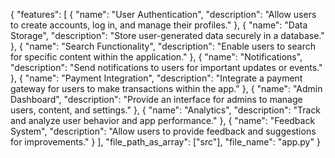 {
    "features": [
        {
            "name": "User Authentication",
            "description": "Allow users to create accounts, log in, and manage their profiles."
        },
        {
            "name": "Data Storage",
            "description": "Store user-generated data securely in a database."
        },
        {
            "name": "Search Functionality",
            "description": "Enable users to search for specific content within the application."
        },
        {
            "name": "Notifications",
            "description": "Send notifications to users for important updates or events."
        },
        {
            "name": "Payment Integration",
            "description": "Integrate a payment gateway for users to make transactions within the app."
        },
        {
            "name": "Admin Dashboard",
            "description": "Provide an interface for admins to manage users, content, and settings."
        },
        {
            "name": "Analytics",
            "description": "Track and analyze user behavior and app performance."
        },
        {
            "name": "Feedback System",
            "description": "Allow users to provide feedback and suggestions for improvements."
        }
    ],
    "file_path_as_array": ["src"],
    "file_name": "app.py"
}